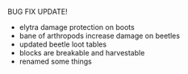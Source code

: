 BUG FIX UPDATE!
- elytra damage protection on boots
- bane of arthropods increase damage on beetles
- updated beetle loot tables
- blocks are breakable and harvestable
- renamed some things